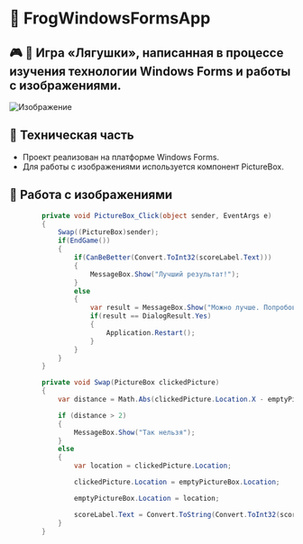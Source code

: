 # 🐸 FrogWindowsFormsApp
## 🎮 🐸 Игра «Лягушки», написанная в процессе изучения технологии Windows Forms и работы с изображениями.

![Изображение]()

## 🔧 Техническая часть
* Проект реализован на платформе Windows Forms.
* Для работы с изображениями используется компонент PictureBox.


## 🌆 Работа с изображениями

~~~ csharp
        private void PictureBox_Click(object sender, EventArgs e)
        {
            Swap((PictureBox)sender);
            if(EndGame())
            {
                if(CanBeBetter(Convert.ToInt32(scoreLabel.Text)))
                {
                    MessageBox.Show("Лучший результат!");
                }
                else
                {
                    var result = MessageBox.Show("Можно лучше. Попробовать еще?", "Конец игры", MessageBoxButtons.YesNo);
                    if(result == DialogResult.Yes)
                    {
                        Application.Restart();
                    }
                }
            }
        }

        private void Swap(PictureBox clickedPicture)
        {
            var distance = Math.Abs(clickedPicture.Location.X - emptyPictureBox.Location.X) / emptyPictureBox.Size.Width;

            if (distance > 2)
            {
                MessageBox.Show("Так нельзя");
            }
            else
            {
                var location = clickedPicture.Location;

                clickedPicture.Location = emptyPictureBox.Location;

                emptyPictureBox.Location = location;

                scoreLabel.Text = Convert.ToString(Convert.ToInt32(scoreLabel.Text) + 1);
            }
        }
~~~~
